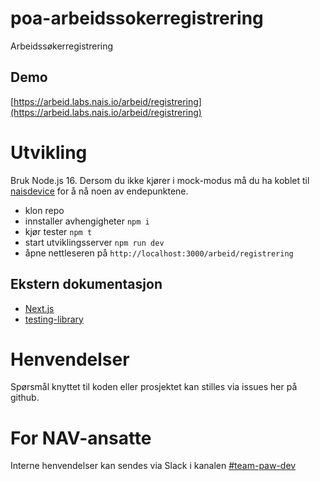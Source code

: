 # poa-arbeidssokerregistrering

Arbeidssøkerregistrering

## Demo

[https://arbeid.labs.nais.io/arbeid/registrering](https://arbeid.labs.nais.io/arbeid/registrering)

# Utvikling

Bruk Node.js 16.
Dersom du ikke kjører i mock-modus må du ha koblet til [naisdevice](https://doc.nais.io/device/) for å nå noen av endepunktene.

-   klon repo
-   innstaller avhengigheter `npm i`
-   kjør tester `npm t`
-   start utviklingsserver `npm run dev`
-   åpne nettleseren på `http://localhost:3000/arbeid/registrering`

## Ekstern dokumentasjon

-   [Next.js](https://nextjs.org/)
-   [testing-library](https://testing-library.com/)

# Henvendelser

Spørsmål knyttet til koden eller prosjektet kan stilles via issues her på github.

# For NAV-ansatte

Interne henvendelser kan sendes via Slack i kanalen [#team-paw-dev](https://nav-it.slack.com/archives/CLTFAEW75)
